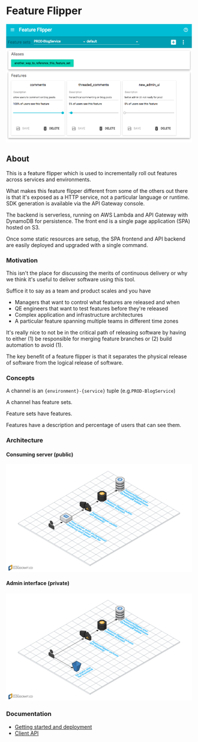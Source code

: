 Feature Flipper
===============

![Dashboard screenshot](screenshot.png)

About
-----

This is a feature flipper which is used to incrementally roll out features
across services and environments.

What makes this feature flipper different from some of the others out there is
that it's exposed as a HTTP service, not a particular language or runtime. SDK
generation is available via the API Gateway console.

The backend is serverless, running on AWS Lambda and API Gateway with DynamoDB
for persistence. The front end is a single page application (SPA) hosted on S3.

Once some static resources are setup, the SPA frontend and API backend are
easily deployed and upgraded with a single command.

### Motivation

This isn't the place for discussing the merits of continuous delivery or why we
think it's useful to deliver software using this tool.

Suffice it to say as a team and product scales and you have
- Managers that want to control what features are released and when
- QE engineers that want to test features before they're released
- Complex application and infrastructure architectures
- A particular feature spanning multiple teams in different time zones

It's really nice to not be in the critical path of releasing software by having
to either (1) be responsible for merging feature branches or (2) build
automation to avoid (1).

The key benefit of a feature flipper is that it separates the physical release
of software from the logical release of software.

### Concepts

A channel is an `{environment}-{service}` tuple (e.g.`PROD-BlogService`)

A channel has feature sets.

Feature sets have features.

Features have a description and percentage of users that can see them.

### Architecture

#### Consuming server (public)

![feature flipper public](feature-flipper-public.png)

#### Admin interface (private)

![feature flipper private](feature-flipper-private.png)

### Documentation

- [Getting started and deployment](docs/deployment.md)
- [Client API](docs/client-api.md)
